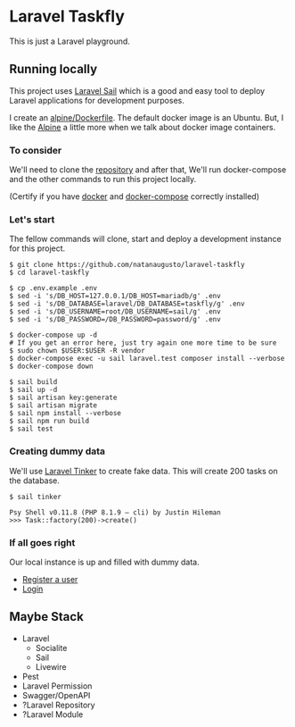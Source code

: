 # Laravel Taskfly

This is just a Laravel playground.

## Running locally

This project uses [Laravel Sail](https://laravel.com/docs/9.x/sail) which is a good and easy tool to deploy Laravel applications for development purposes.

I create an [alpine/Dockerfile](docker/alpine/Dockerfile). The default docker image is an Ubuntu. But, I like the [Alpine](image) a little more when we talk about docker image containers.

### To consider

We'll need to clone the [repository](https://github.com/natanaugusto/laravel-taskfly) and after that, We'll run docker-compose and the other commands to run this project locally.

(Certify if you have [docker](https://docs.docker.com/engine/install) and [docker-compose](https://docs.docker.com/compose/install/) correctly installed)

### Let's start
The fellow commands will clone, start and deploy a development instance for this project.

```shell
$ git clone https://github.com/natanaugusto/laravel-taskfly
$ cd laravel-taskfly

$ cp .env.example .env
$ sed -i 's/DB_HOST=127.0.0.1/DB_HOST=mariadb/g' .env
$ sed -i 's/DB_DATABASE=laravel/DB_DATABASE=taskfly/g' .env
$ sed -i 's/DB_USERNAME=root/DB_USERNAME=sail/g' .env
$ sed -i 's/DB_PASSWORD=/DB_PASSWORD=password/g' .env

$ docker-compose up -d
# If you get an error here, just try again one more time to be sure
$ sudo chown $USER:$USER -R vendor
$ docker-compose exec -u sail laravel.test composer install --verbose
$ docker-compose down

$ sail build
$ sail up -d
$ sail artisan key:generate
$ sail artisan migrate
$ sail npm install --verbose
$ sail npm run build
$ sail test
```
### Creating dummy data
We'll use [Laravel Tinker](https://laravel.com/docs/9.x/artisan#tinker) to create fake data. This will create 200 tasks on the database.

```shell
$ sail tinker

Psy Shell v0.11.8 (PHP 8.1.9 — cli) by Justin Hileman
>>> Task::factory(200)->create()
```
### If all goes right

Our local instance is up and filled with dummy data.

- [Register a user](http://localhost/register)
- [Login](http://localhost/register)

## Maybe Stack
- Laravel
  - Socialite
  - Sail
  - Livewire
- Pest
- Laravel Permission
- Swagger/OpenAPI
- ?Laravel Repository
- ?Laravel Module
